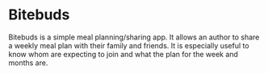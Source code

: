 # Bitebuds

Bitebuds is a simple meal planning/sharing app. It allows an author to share a
weekly meal plan with their family and friends. It is especially useful to know
whom are expecting to join and what the plan for the week and months are.
